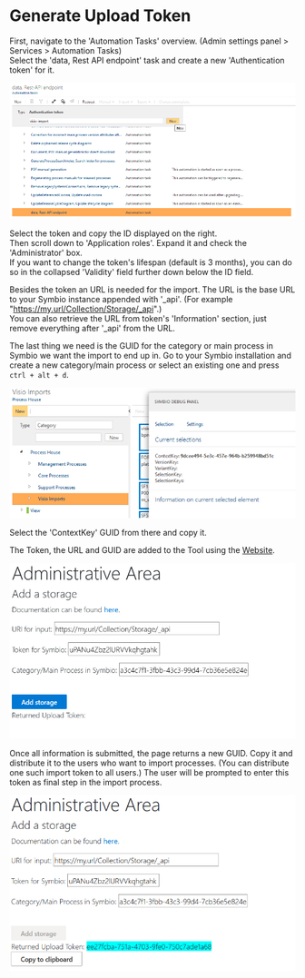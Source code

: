 # Generate Upload Token

First, navigate to the 'Automation Tasks' overview. (Admin settings panel > Services > Automation Tasks)  
Select the 'data, Rest API endpoint' task and create a new 'Authentication token' for it.

![automation](media/createAutomation.png)

Select the token and copy the ID displayed on the right.  
Then scroll down to 'Application roles'. Expand it and check the 'Administrator' box.  
If you want to change the token's lifespan (default is 3 months), you can do so in the collapsed 'Validity' field further down below the ID field.

Besides the token an URL is needed for the import. The URL is the base URL to your Symbio instance appended with '_api'. (For example "https://my.url/Collection/Storage/_api".)  
You can also retrieve the URL from token's 'Information' section, just remove everything after '_api' from the URL.

The last thing we need is the GUID for the category or main process in Symbio we want the import to end up in.
Go to your Symbio installation and create a new category/main process or select an existing one and press `ctrl + alt + d`.

![categoryGUID](media/categoryGUID.png)

Select the 'ContextKey' GUID from there and copy it.

The Token, the URL and GUID are added to the Tool using the [Website](https://visio.symbioweb.com/pzdebug).

![guidGeneration](media/guidGeneration.png)

Once all information is submitted, the page returns a new GUID. Copy it and distribute it to the users who want to import processes.
(You can distribute one such import token to all users.)
The user will be prompted to enter this token as final step in the import process.

![guidCopy](media/guidCopy.png)
